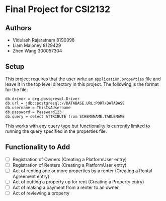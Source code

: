 # Final Project for CSI2132

## Authors
- Vidulash Rajaratnam 8190398
- Liam Maloney 8129429
- Zhen Wang 300057304

## Setup

This project requires that the user write an `application.properties` file and leave it in the top level directory in this project. The following is the format for the file:
```
db.driver = org.postgresql.Driver
db.url = jdbc:postgresql://DATABASE.URL:PORT/DATABASE
db.username = ThisIsAUsername
db.password = Password123
db.query = select ATTRIBUTE from SCHEMANAME.TABLENAME
```

This works with any query type but functionality is currently limited to running the query specified in the properties file.


## Functionality to Add

- [ ] Registration of Owners (Creating a PlatformUser entry)
- [ ] Registration of Renters (Creating a PlatformUser entry)
- [ ] Act of renting one or more properties by a renter (Creating a Rental Agreement entry)
- [ ] Act of putting a property up for rent (Creating a Property entry)
- [ ] Act of making a payment from a renter to an owner
- [ ] Act of reviewing a property
